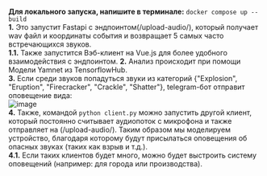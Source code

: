 **Для локального запуска, напишите в терминале:**
``docker compose up --build``<br/>
**1.** Это запустит Fastapi с эндпоинтом(/upload-audio/), который получает wav файл и координаты события и возвращает 5 самых часто встречающихся звуков.<br/>
  **1.1.** Также запустится Вэб-клиент на Vue.js для более удобного взаимодействия с эндпоинтом.
**2.** Анализ происходит при помощи Модели Yamnet из TensorflowHub.<br/>
**3.** Если среди звуков попадуться звуки из категорий {"Explosion", "Eruption", "Firecracker", "Crackle", "Shatter"}, telegram-бот отправит оповещение вида: <br/>
![image](https://github.com/user-attachments/assets/242f0df1-8197-4a9d-ba1e-8246162b7b52)<br/>
**4.** Также, командой ``python client.py`` можно запустить другой клиент, который постоянно считывает аудиопоток с микрофона и также отправляет на (/upload-audio/). Таким образом мы моделируем устройство, благодаря которому будут присылаться оповещения об опасных звуках (таких как взрыв и т.д.).<br/>
  **4.1.** Если таких клиентов будет много, можно будет выстроить систему оповещений (например: для города или производства).


